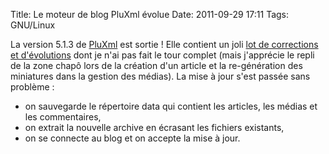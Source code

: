 Title: Le moteur de blog PluXml évolue
Date: 2011-09-29 17:11
Tags: GNU/Linux


La version 5.1.3 de [PluXml](http://pluxml.org/) est sortie ! Elle contient un
joli [lot de corrections et
d'évolutions](http://telechargements.pluxml.org/changelog) dont je n'ai pas
fait le tour complet (mais j'apprécie le repli de la zone chapô lors de la
création d'un article et la re-génération des miniatures dans la gestion des
médias). La mise à jour s'est passée sans problème :



-    on sauvegarde le répertoire data qui contient les articles, les médias et les
commentaires,
-    on extrait la nouvelle archive en écrasant les fichiers existants,
-    on se connecte au blog et on accepte la mise à jour.


